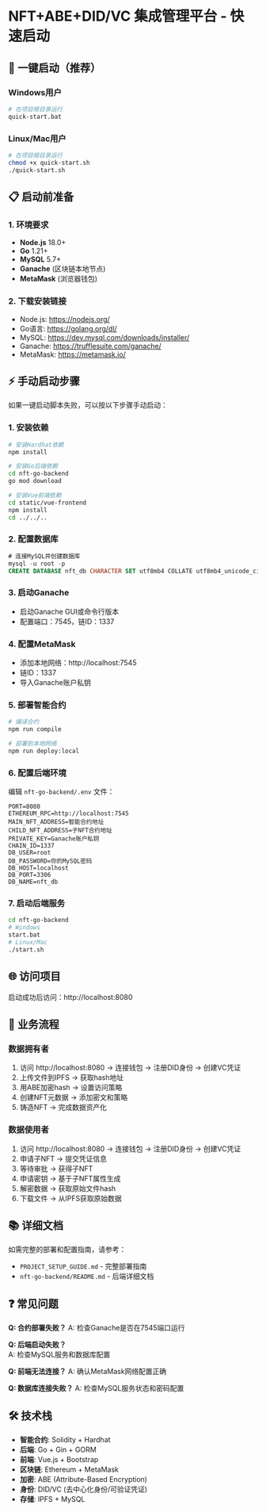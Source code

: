 # NFT+ABE+DID/VC 集成管理平台 - 快速启动

## 🚀 一键启动（推荐）

### Windows用户
```bash
# 在项目根目录运行
quick-start.bat
```

### Linux/Mac用户  
```bash
# 在项目根目录运行
chmod +x quick-start.sh
./quick-start.sh
```

## 📋 启动前准备

### 1. 环境要求
- **Node.js** 18.0+
- **Go** 1.21+  
- **MySQL** 5.7+
- **Ganache** (区块链本地节点)
- **MetaMask** (浏览器钱包)

### 2. 下载安装链接
- Node.js: https://nodejs.org/
- Go语言: https://golang.org/dl/
- MySQL: https://dev.mysql.com/downloads/installer/
- Ganache: https://trufflesuite.com/ganache/
- MetaMask: https://metamask.io/

## ⚡ 手动启动步骤

如果一键启动脚本失败，可以按以下步骤手动启动：

### 1. 安装依赖
```bash
# 安装Hardhat依赖
npm install

# 安装Go后端依赖
cd nft-go-backend
go mod download

# 安装Vue前端依赖
cd static/vue-frontend
npm install
cd ../../..
```

### 2. 配置数据库
```sql
# 连接MySQL并创建数据库
mysql -u root -p
CREATE DATABASE nft_db CHARACTER SET utf8mb4 COLLATE utf8mb4_unicode_ci;
```

### 3. 启动Ganache
- 启动Ganache GUI或命令行版本
- 配置端口：7545，链ID：1337

### 4. 配置MetaMask
- 添加本地网络：http://localhost:7545
- 链ID：1337
- 导入Ganache账户私钥

### 5. 部署智能合约
```bash
# 编译合约
npm run compile

# 部署到本地网络
npm run deploy:local
```

### 6. 配置后端环境
编辑 `nft-go-backend/.env` 文件：
```env
PORT=8080
ETHEREUM_RPC=http://localhost:7545
MAIN_NFT_ADDRESS=智能合约地址
CHILD_NFT_ADDRESS=子NFT合约地址
PRIVATE_KEY=Ganache账户私钥
CHAIN_ID=1337
DB_USER=root
DB_PASSWORD=你的MySQL密码
DB_HOST=localhost
DB_PORT=3306
DB_NAME=nft_db
```

### 7. 启动后端服务
```bash
cd nft-go-backend
# Windows
start.bat
# Linux/Mac
./start.sh
```

## 🌐 访问项目

启动成功后访问：http://localhost:8080

## 💼 业务流程

### 数据拥有者
1. 访问 http://localhost:8080 → 连接钱包 → 注册DID身份 → 创建VC凭证
2. 上传文件到IPFS → 获取hash地址  
3. 用ABE加密hash → 设置访问策略
4. 创建NFT元数据 → 添加密文和策略
5. 铸造NFT → 完成数据资产化

### 数据使用者
1. 访问 http://localhost:8080 → 连接钱包 → 注册DID身份 → 创建VC凭证
2. 申请子NFT → 提交凭证信息
3. 等待审批 → 获得子NFT
4. 申请密钥 → 基于子NFT属性生成
5. 解密数据 → 获取原始文件hash
6. 下载文件 → 从IPFS获取原始数据

## 📚 详细文档

如需完整的部署和配置指南，请参考：
- `PROJECT_SETUP_GUIDE.md` - 完整部署指南
- `nft-go-backend/README.md` - 后端详细文档

## ❓ 常见问题

**Q: 合约部署失败？**
A: 检查Ganache是否在7545端口运行

**Q: 后端启动失败？**  
A: 检查MySQL服务和数据库配置

**Q: 前端无法连接？**
A: 确认MetaMask网络配置正确

**Q: 数据库连接失败？**
A: 检查MySQL服务状态和密码配置

## 🛠️ 技术栈

- **智能合约**: Solidity + Hardhat
- **后端**: Go + Gin + GORM  
- **前端**: Vue.js + Bootstrap
- **区块链**: Ethereum + MetaMask
- **加密**: ABE (Attribute-Based Encryption)
- **身份**: DID/VC (去中心化身份/可验证凭证)
- **存储**: IPFS + MySQL 